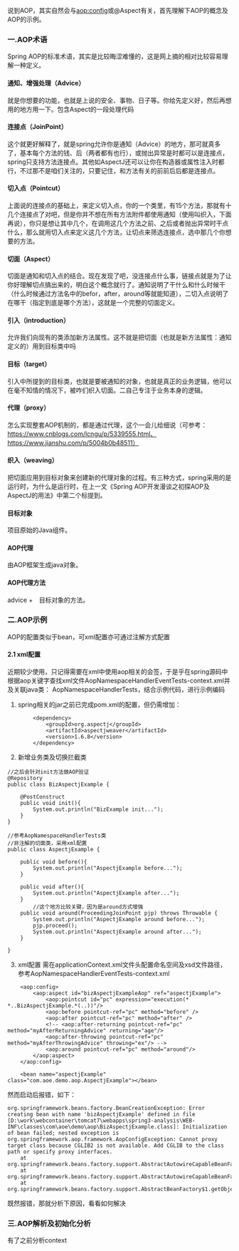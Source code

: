 说到AOP，其实自然会与<aop:config>或@Aspect有关，首先理解下AOP的概念及AOP的示例。
### 一.AOP术语
Spring AOP的标准术语，其实是比较晦涩难懂的，这是网上摘的相对比较容易理解一种定义。
#### 通知、增强处理（Advice）
就是你想要的功能，也就是上说的安全、事物、日子等。你给先定义好，然后再想用的地方用一下。包含Aspect的一段处理代码
#### 连接点（JoinPoint）
这个就更好解释了，就是spring允许你是通知（Advice）的地方，那可就真多了，基本每个方法的钱、后（两者都有也行），或抛出异常是时都可以是连接点，spring只支持方法连接点。其他如AspectJ还可以让你在构造器或属性注入时都行，不过那不是咱们关注的，只要记住，和方法有关的前前后后都是连接点。
#### 切入点（Pointcut）
上面说的连接点的基础上，来定义切入点，你的一个类里，有15个方法，那就有十几个连接点了对吧，但是你并不想在所有方法附件都使用通知（使用叫织入，下面再说），你只是想让其中几个，在调用这几个方法之前、之后或者抛出异常时干点什么，那么就用切入点来定义这几个方法，让切点来筛选连接点，选中那几个你想要的方法。
#### 切面（Aspect）
切面是通知和切入点的结合。现在发现了吧，没连接点什么事，链接点就是为了让你好理解切点搞出来的，明白这个概念就行了。通知说明了干什么和什么时候干（什么时候通过方法名中的befor，after，around等就能知道），二切入点说明了在哪干（指定到底是哪个方法），这就是一个完整的切面定义。
#### 引入（introduction）
允许我们向现有的类添加新方法属性。这不就是把切面（也就是新方法属性：通知定义的）用到目标类中吗
#### 目标（target）
引入中所提到的目标类，也就是要被通知的对象，也就是真正的业务逻辑，他可以在毫不知情的情况下，被咋们织入切面。二自己专注于业务本身的逻辑。
#### 代理（proxy）
怎么实现整套AOP机制的，都是通过代理，这个一会儿给细说（可参考：https://www.cnblogs.com/lcngu/p/5339555.html、https://www.jianshu.com/p/5004b0b48511）
#### 织入（weaving）
把切面应用到目标对象来创建新的代理对象的过程。有三种方式，spring采用的是运行时，为什么是运行时，在上一文《Spring AOP开发漫谈之初探AOP及AspectJ的用法》中第二个标提到。
#### 目标对象
项目原始的Java组件。
#### AOP代理
由AOP框架生成java对象。
#### AOP代理方法 
advice +　目标对象的方法。

### 二.AOP示例
AOP的配置类似于bean，可xml配置亦可通过注解方式配置
#### 2.1 xml配置 
近期较少使用，只记得需要在xml中使用aop相关的会签，于是乎在spring源码中根据aop关键字查找xml文件AopNamespaceHandlerEventTests-context.xml并及关联java类：
AopNamespaceHandlerTests，结合示例代码，进行示例编码
1. spring相关的jar之前已完成pom.xml的配置，但仍需增加：
```language
		<dependency>
			<groupId>org.aspectj</groupId>
			<artifactId>aspectjweaver</artifactId>
			<version>1.6.8</version>
		</dependency>
```
2. 新增业务类及切换拦截类
```language
//之后会针对init方法做AOP验证
@Repository
public class BizAspectjExample {
	
	@PostConstruct
	public void init(){
		System.out.println("BizExample init...");
	}
}
```
```language
//参考AopNamespaceHandlerTests类
//非注解的切面类，采用xml配置
public class AspectjExample {
	
	public void before(){
		System.out.println("AspectjExample before...");
	}
	
	public void after(){
		System.out.println("AspectjExample after...");
	}
        //这个地方比较关键，因为是around方式增强
	public void around(ProceedingJoinPoint pjp) throws Throwable {
		System.out.println("AspectjExample around before...");
		pjp.proceed();
		System.out.println("AspectjExample around after...");
	}

}
```
3. xml配置
需在applicationContext.xml文件头配置命名空间及xsd文件路径，参考AopNamespaceHandlerEventTests-context.xml
```language
	<aop:config>
		<aop:aspect id="bizAspectjExampleAop" ref="aspectjExample">
			<aop:pointcut id="pc" expression="execution(* *..BizAspectjExample.*(..))"/>
			<aop:before pointcut-ref="pc" method="before" />
			<aop:after pointcut-ref="pc" method="after" />
			<!-- <aop:after-returning pointcut-ref="pc" method="myAfterReturningAdvice" returning="age"/>
			<aop:after-throwing pointcut-ref="pc" method="myAfterThrowingAdvice" throwing="ex"/> -->
			<aop:around pointcut-ref="pc" method="around"/>
		</aop:aspect>
	</aop:config>

	<bean name="aspectjExample" class="com.aoe.demo.aop.AspectjExample"></bean>
```
然而启动后报错，如下：
```严重: Context initialization failed
org.springframework.beans.factory.BeanCreationException: Error creating bean with name 'bizAspectjExample' defined in file [D:\work\webcontainer\tomcat7\webapps\spring3-analysis\WEB-INF\classes\com\aoe\demo\aop\BizAspectjExample.class]: Initialization of bean failed; nested exception is org.springframework.aop.framework.AopConfigException: Cannot proxy target class because CGLIB2 is not available. Add CGLIB to the class path or specify proxy interfaces.
	at org.springframework.beans.factory.support.AbstractAutowireCapableBeanFactory.doCreateBean(AbstractAutowireCapableBeanFactory.java:527)
	at org.springframework.beans.factory.support.AbstractAutowireCapableBeanFactory.createBean(AbstractAutowireCapableBeanFactory.java:456)
	at org.springframework.beans.factory.support.AbstractBeanFactory$1.getObject(AbstractBeanFactory.java:294)

```
既然报错，那就分析下原因，看看如何解决

### 三.AOP解析及初始化分析
有了之前分析context
